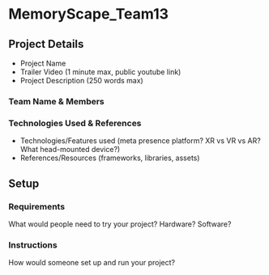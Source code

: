 # MemoryScape_Team13

## Project Details 
- Project Name
- Trailer Video (1 minute max, public youtube link)
- Project Description (250 words max)

### Team Name & Members

### Technologies Used & References
- Technologies/Features used (meta presence platform? XR vs VR vs AR? What head-mounted device?)
- References/Resources (frameworks, libraries, assets)

## Setup
### Requirements 
What would people need to try your project? Hardware? Software?

### Instructions
How would someone set up and run your project?
